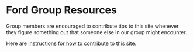 # Ford Group Resources

Group members are encouraged to contribute tips to this site whenever they figure something out that someone else in our group might encounter.

Here are [instructions for how to contribute to this site](https://fordgroup.netlify.com/contribute/).  
